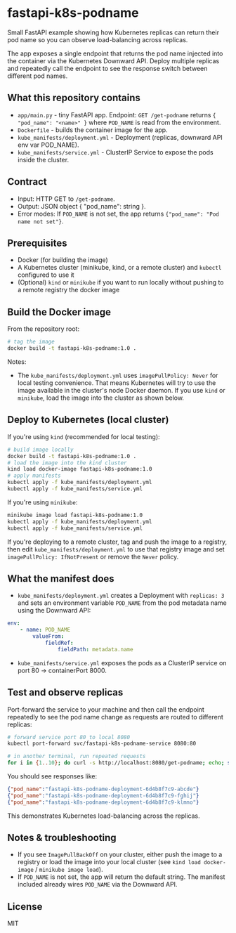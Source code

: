 # fastapi-k8s-podname

Small FastAPI example showing how Kubernetes replicas can return their pod name so you can observe load-balancing across replicas.

The app exposes a single endpoint that returns the pod name injected into the container via the Kubernetes Downward API. Deploy multiple replicas and repeatedly call the endpoint to see the response switch between different pod names.

## What this repository contains

- `app/main.py` - tiny FastAPI app. Endpoint: `GET /get-podname` returns `{ "pod_name": "<name>" }` where `POD_NAME` is read from the environment.
- `Dockerfile` - builds the container image for the app.
- `kube_manifests/deployment.yml` - Deployment (replicas, downward API env var POD_NAME).
- `kube_manifests/service.yml` - ClusterIP Service to expose the pods inside the cluster.

## Contract

- Input: HTTP GET to `/get-podname`.
- Output: JSON object { "pod_name": string }.
- Error modes: If `POD_NAME` is not set, the app returns `{"pod_name": "Pod name not set"}`.

## Prerequisites

- Docker (for building the image)
- A Kubernetes cluster (minikube, kind, or a remote cluster) and `kubectl` configured to use it
- (Optional) `kind` or `minikube` if you want to run locally without pushing to a remote registry the docker image

## Build the Docker image

From the repository root:

```bash
# tag the image
docker build -t fastapi-k8s-podname:1.0 .
```

Notes:
- The `kube_manifests/deployment.yml` uses `imagePullPolicy: Never` for local testing convenience. That means Kubernetes will try to use the image available in the cluster's node Docker daemon. If you use `kind` or `minikube`, load the image into the cluster as shown below.

## Deploy to Kubernetes (local cluster)

If you're using `kind` (recommended for local testing):

```bash
# build image locally
docker build -t fastapi-k8s-podname:1.0 .
# load the image into the kind cluster
kind load docker-image fastapi-k8s-podname:1.0
# apply manifests
kubectl apply -f kube_manifests/deployment.yml
kubectl apply -f kube_manifests/service.yml
```

If you're using `minikube`:

```bash
minikube image load fastapi-k8s-podname:1.0
kubectl apply -f kube_manifests/deployment.yml
kubectl apply -f kube_manifests/service.yml
```

If you're deploying to a remote cluster, tag and push the image to a registry, then edit `kube_manifests/deployment.yml` to use that registry image and set `imagePullPolicy: IfNotPresent` or remove the `Never` policy.

## What the manifest does

- `kube_manifests/deployment.yml` creates a Deployment with `replicas: 3` and sets an environment variable `POD_NAME` from the pod metadata name using the Downward API:

```yaml
env:
	- name: POD_NAME
		valueFrom:
			fieldRef:
				fieldPath: metadata.name
```

- `kube_manifests/service.yml` exposes the pods as a ClusterIP service on port 80 -> containerPort 8000.

## Test and observe replicas

Port-forward the service to your machine and then call the endpoint repeatedly to see the pod name change as requests are routed to different replicas:

```bash
# forward service port 80 to local 8080
kubectl port-forward svc/fastapi-k8s-podname-service 8080:80

# in another terminal, run repeated requests
for i in {1..10}; do curl -s http://localhost:8080/get-podname; echo; sleep 0.2; done
```

You should see responses like:

```json
{"pod_name":"fastapi-k8s-podname-deployment-6d4b8f7c9-abcde"}
{"pod_name":"fastapi-k8s-podname-deployment-6d4b8f7c9-fghij"}
{"pod_name":"fastapi-k8s-podname-deployment-6d4b8f7c9-klmno"}
```

This demonstrates Kubernetes load-balancing across the replicas.

## Notes & troubleshooting

- If you see `ImagePullBackOff` on your cluster, either push the image to a registry or load the image into your local cluster (see `kind load docker-image` / `minikube image load`).
- If `POD_NAME` is not set, the app will return the default string. The manifest included already wires `POD_NAME` via the Downward API.

## License

MIT

